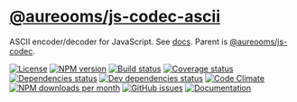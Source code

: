[@aureooms/js-codec-ascii](https://aureooms.github.io/js-codec-ascii)
==

ASCII encoder/decoder for JavaScript.
See [docs](https://aureooms.github.io/js-codec-ascii/index.html).
Parent is [@aureooms/js-codec](https://github.com/aureooms/js-codec).

[![License](https://img.shields.io/github/license/aureooms/js-codec-ascii.svg?style=flat)](https://raw.githubusercontent.com/aureooms/js-codec-ascii/master/LICENSE)
[![NPM version](https://img.shields.io/npm/v/@aureooms/js-codec-ascii.svg?style=flat)](https://www.npmjs.org/package/@aureooms/js-codec-ascii)
[![Build status](https://img.shields.io/travis/aureooms/js-codec-ascii.svg?style=flat)](https://travis-ci.org/aureooms/js-codec-ascii)
[![Coverage status](https://img.shields.io/coveralls/aureooms/js-codec-ascii.svg?style=flat)](https://coveralls.io/r/aureooms/js-codec-ascii)
[![Dependencies status](https://img.shields.io/david/aureooms/js-codec-ascii.svg?style=flat)](https://david-dm.org/aureooms/js-codec-ascii)
[![Dev dependencies status](https://img.shields.io/david/dev/aureooms/js-codec-ascii.svg?style=flat)](https://david-dm.org/aureooms/js-codec-ascii?type=dev)
[![Code Climate](https://img.shields.io/codeclimate/github/aureooms/js-codec-ascii.svg?style=flat)](https://codeclimate.com/github/aureooms/js-codec-ascii)
[![NPM downloads per month](https://img.shields.io/npm/dm/@aureooms/js-codec-ascii.svg?style=flat)](https://www.npmjs.org/package/@aureooms/js-codec-ascii)
[![GitHub issues](https://img.shields.io/github/issues/aureooms/js-codec-ascii.svg?style=flat)](https://github.com/aureooms/js-codec-ascii/issues)
[![Documentation](https://aureooms.github.io/js-codec-ascii/badge.svg)](https://aureooms.github.io/js-codec-ascii/source.html)
